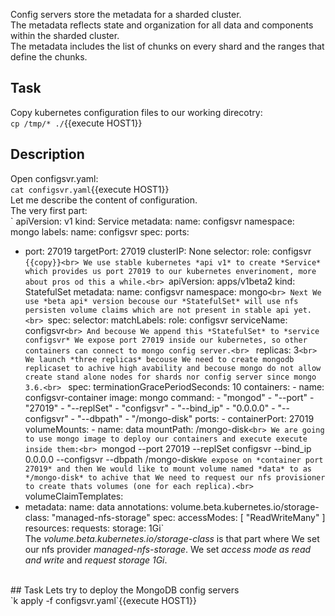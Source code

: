 Config servers store the metadata for a sharded cluster.<br>
The metadata reflects state and organization for all data and components within the sharded cluster.<br>
The metadata includes the list of chunks on every shard and the ranges that define the chunks.<br>

## Task

Copy kubernetes configuration files to our working direcotry:<br>
`cp /tmp/* ./`{{execute HOST1}}<br>

## Description
Open configsvr.yaml:<br>
`cat configsvr.yaml`{{execute HOST1}}<br>
Let me describe the content of configuration.<br>
The very first part:<br>
`
apiVersion: v1
kind: Service
metadata:
  name: configsvr
  namespace: mongo
  labels:
    name: configsvr
spec:
  ports:
  - port: 27019
    targetPort: 27019
  clusterIP: None
  selector:
    role: configsvr
`{{copy}}<br>
We use stable kubernetes *api v1* to create *Service* which provides us port 27019 to our kubernetes enverinoment, more about pros od this a while.<br>
`apiVersion: apps/v1beta2
kind: StatefulSet
metadata:
  name: configsvr
  namespace: mongo`<br>
Next We use *beta api* version becouse our *StatefulSet* will use nfs persisten volume claims which are not present in stable api yet.<br>
`spec:
  selector:
    matchLabels:
      role: configsvr
  serviceName: configsvr`<br>
And becouse We append this *StatefulSet* to *service configsvr* We expose port 27019 inside our kubernetes, so other containers can connect to mongo config server.<br>
`  replicas: 3`<br>
We launch *three replicas* becouse We need to create mongodb replicaset to achive high avability and becouse mongo do not allow create stand alone nodes for shards nor config server since mongo 3.6.<br>
`    spec:
      terminationGracePeriodSeconds: 10
      containers:
        - name: configsvr-container
          image: mongo
          command:
            - "mongod"
            - "--port"
            - "27019"
            - "--replSet"
            - "configsvr"
            - "--bind_ip"
            - "0.0.0.0"
            - "--configsvr"
            - "--dbpath"
            - "/mongo-disk"
          ports:
            - containerPort: 27019
          volumeMounts:
            - name: data
              mountPath: /mongo-disk`<br>
We are going to use mongo image to deploy our containers and execute execute inside them:<br>
`mongod --port 27019 --replSet configsvr --bind_ip 0.0.0.0 --configsvr --dbpath /mongo-disk`
We expose on *container port 27019* and then We would like to mount volume named *data* to as */mongo-disk* to achive that We need to request our nfs provisioner to create thats volumes (one for each replica).<br>
`  volumeClaimTemplates:
  - metadata:
      name: data
      annotations:
        volume.beta.kubernetes.io/storage-class: "managed-nfs-storage"
    spec:
      accessModes: [ "ReadWriteMany" ]
      resources:
        requests:
          storage: 1Gi`<br>
The *volume.beta.kubernetes.io/storage-class* is that part where We set our nfs provider *managed-nfs-storage*. We set *access mode  as read and write* and *request storage 1Gi*.<br>
<br>
## Task
Lets try to deploy the MongoDB config servers<br>
`k apply -f configsvr.yaml`{{execute HOST1}}<br>
